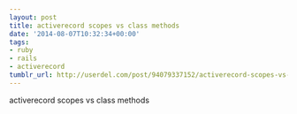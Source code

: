 ```yaml
---
layout: post
title: activerecord scopes vs class methods
date: '2014-08-07T10:32:34+00:00'
tags:
- ruby
- rails
- activerecord
tumblr_url: http://userdel.com/post/94079337152/activerecord-scopes-vs-class-methods
---
```

activerecord scopes vs class methods
